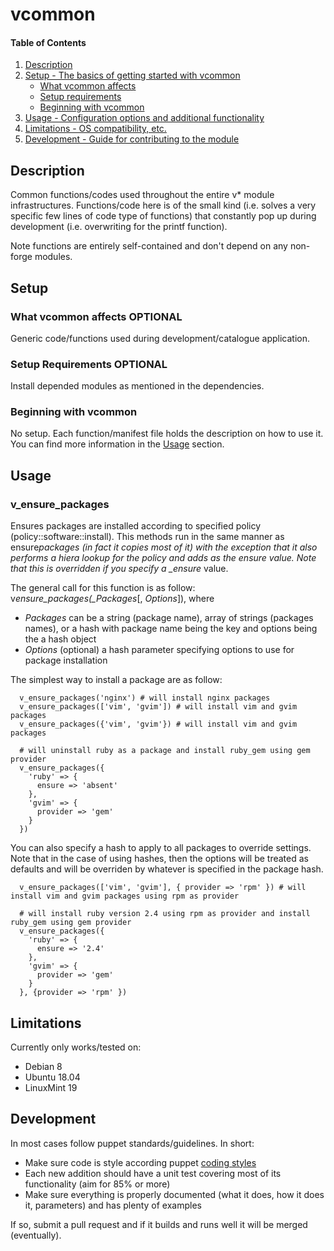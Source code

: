 # vcommon

#### Table of Contents

1. [Description](#description)
2. [Setup - The basics of getting started with vcommon](#setup)
   - [What vcommon affects](#what-vcommon-affects)
   - [Setup requirements](#setup-requirements)
   - [Beginning with vcommon](#beginning-with-vcommon)
3. [Usage - Configuration options and additional functionality](#usage)
4. [Limitations - OS compatibility, etc.](#limitations)
5. [Development - Guide for contributing to the module](#development)

## Description

Common functions/codes used throughout the entire v\* module infrastructures. Functions/code here is of the small kind (i.e. solves a very specific few lines of code type of functions) that constantly pop up during development (i.e. overwriting for the printf function).

Note functions are entirely self-contained and don't depend on any non-forge modules.

## Setup

### What vcommon affects **OPTIONAL**

Generic code/functions used during development/catalogue application.

### Setup Requirements **OPTIONAL**

Install depended modules as mentioned in the dependencies.

### Beginning with vcommon

No setup. Each function/manifest file holds the description on how to use it. You can find more information in the [Usage](#usage) section.

## Usage

### v_ensure_packages

Ensures packages are installed according to specified policy (policy::software::install). This methods run in the same manner as ensure*packages (in fact it copies most of it) with the exception that it also performs a hiera lookup for the policy and adds as the ensure value. Note that this is overridden if you specify a \_ensure* value.

The general call for this function is as follow: v*ensure_packages(\_Packages*[, *Options*]), where

- _Packages_ can be a string (package name), array of strings (packages names), or a hash with package name being the key and options being the a hash object
- _Options_ (optional) a hash parameter specifying options to use for package installation

The simplest way to install a package are as follow:

```puppet
  v_ensure_packages('nginx') # will install nginx packages
  v_ensure_packages(['vim', 'gvim']) # will install vim and gvim packages
  v_ensure_packages({'vim', 'gvim'}) # will install vim and gvim packages

  # will uninstall ruby as a package and install ruby_gem using gem provider
  v_ensure_packages({
    'ruby' => {
      ensure => 'absent'
    },
    'gvim' => {
      provider => 'gem'
    }
  })
```

You can also specify a hash to apply to all packages to override settings. Note that in the case of using hashes, then the options will be treated as defaults and will be overriden by whatever is specified in the package hash.

```puppet
  v_ensure_packages(['vim', 'gvim'], { provider => 'rpm' }) # will install vim and gvim packages using rpm as provider

  # will install ruby version 2.4 using rpm as provider and install ruby_gem using gem provider
  v_ensure_packages({
    'ruby' => {
      ensure => '2.4'
    },
    'gvim' => {
      provider => 'gem'
    }
  }, {provider => 'rpm' })
```

## Limitations

Currently only works/tested on:

- Debian 8
- Ubuntu 18.04
- LinuxMint 19

## Development

In most cases follow puppet standards/guidelines. In short:

- Make sure code is style according puppet [coding styles](https://puppet.com/docs/puppet/5.5/style_guide.html)
- Each new addition should have a unit test covering most of its functionality (aim for 85% or more)
- Make sure everything is properly documented (what it does, how it does it, parameters) and has plenty of examples

If so, submit a pull request and if it builds and runs well it will be merged (eventually).
